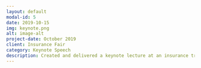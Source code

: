 ```yaml
---
layout: default
modal-id: 5
date: 2019-10-15
img: keynote.png
alt: image-alt
project-date: October 2019
client: Insurance Fair
category: Keynote Speech
description: Created and delivered a keynote lecture at an insurance trade fair for IT about the automation of the travel claim process by utilizing chatbots.
---
```

